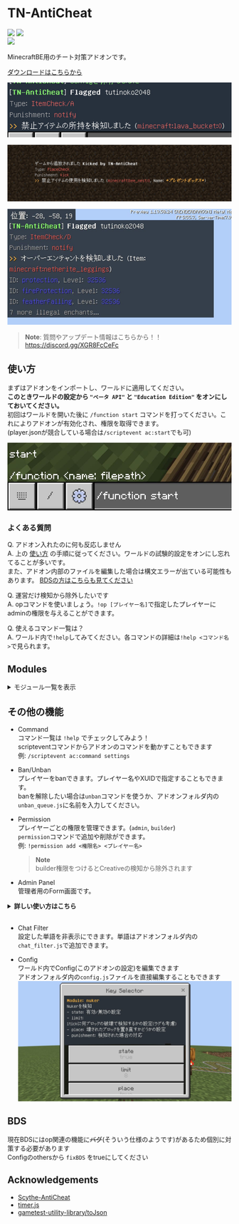 # TN-AntiCheat
  
<img src="https://img.shields.io/github/downloads/tutinoko2048/TNAntiCheat/total?style=for-the-badge"> <img src="https://img.shields.io/github/downloads/tutinoko2048/TNAntiCheat/latest/total?style=for-the-badge">  
<a href="https://github.com/tutinoko2048/TNAntiCheat/releases">
  <img src="https://img.shields.io/github/v/release/tutinoko2048/TNAntiCheat?display_name=tag&style=for-the-badge">
</a>

MinecraftBE用のチート対策アドオンです。  
  
[ダウンロードはこちらから](https://github.com/tutinoko2048/TNAntiCheat/releases)
  
![img1](docs/hasitem.jpeg)  
  
![img2](docs/kick.jpeg)  
  
![img3](docs/enchant.jpeg)  
  
> **Note**: 質問やアップデート情報はこちらから！！  
https://discord.gg/XGR8FcCeFc  

## 使い方
まずはアドオンをインポートし、ワールドに適用してください。  
__このときワールドの設定から `"ベータ API"` と `"Education Edition"` をオンにしておいてください。__  
初回はワールドを開いた後に `/function start` コマンドを打ってください。これによりアドオンが有効化され、権限を取得できます。  
(player.jsonが競合している場合は`/scriptevent ac:start`でも可)  
  
![start](docs/start.jpeg)

### よくある質問
Q. アドオン入れたのに何も反応しません  
A. 上の [使い方](#使い方) の手順に従ってください。ワールドの試験的設定をオンにし忘れてることが多いです。  
また、アドオン内部のファイルを編集した場合は構文エラーが出ている可能性もあります。
[BDSの方はこちらも見てください](#BDS)

Q. 運営だけ検知から除外したいです  
A. opコマンドを使いましょう。`!op [プレイヤー名]`で指定したプレイヤーにadminの権限を与えることができます。

Q. 使えるコマンド一覧は？  
A. ワールド内で`!help`してみてください。各コマンドの詳細は`!help <コマンド名>`で見られます。

## Modules
<details><summary><bold>モジュール一覧を表示</bold></summary>

- AutoClicker  
高すぎるCPSを検知

- Crasher  
クラッシャー(座標をいじるタイプ)を検知

- Creative  
Builder権限がないプレイヤーのクリエイティブを検知

- EntityCheck/A  
禁止エンティティのスポーンを検知

- EntityCheck/B  
禁止アイテムがドロップしたことを検知

- EntityCheck/C  
1tickにスポーンできるエンティティの量を制限

- EntityCheck/D  
チェスト付きトロッコやボートの中身をチェック

- EntityCounter  
エンティティの数が異常に多い時に警告を表示

- ItemCheck/A  
禁止アイテムの所持を検知

- ItemCheck/B  
スポーンエッグの所持を検知

- ItemCheck/C  
不正な個数のアイテムの所持を検知

- ItemCheck/D  
不正なレベルのエンチャントを検知

- ItemCheck/E  
アイテムに付与できないエンチャントを検知

- NameSpoof  
変な名前を検知

- Nuker  
Nukerの使用を検知

- PlaceCheck/A  
禁止アイテム・ブロックの設置を検知

- PlaceCheck/B  
禁止アイテムの入ったチェストの設置を検知

- PlaceCheck/C  
設置時にディスペンサーなどの指定したブロックのNBTを削除

- PlaceCheck/D  
エンティティを出すアイテムの使用時にNBTを削除

- Reach  
長すぎるリーチを検知(エンティティへの攻撃とブロックの設置・破壊)

- Spammer/A  
文字数の多すぎるチャットを制限

- Spammer/B  
重複するチャットを制限

- Spammer/C  
タイピング速度が速すぎるチャットを制限

- Speed/A  
速すぎる移動を検知
</details>

## その他の機能
- Command  
コマンド一覧は `!help` でチェックしてみよう！  
scripteventコマンドからアドオンのコマンドを動かすこともできます  
例: `/scriptevent ac:command settings`  

- Ban/Unban  
プレイヤーをbanできます。プレイヤー名やXUIDで指定することもできます。  
banを解除したい場合は`unban`コマンドを使うか、アドオンフォルダ内の`unban_queue.js`に名前を入力してください。

- Permission  
プレイヤーごとの権限を管理できます。(`admin`, `builder`)  
`permission`コマンドで追加や削除ができます。  
例: `!permission add <権限名> <プレイヤー名>`  
  > **Note**  
  builder権限をつけるとCreativeの検知から除外されます

- Admin Panel  
管理者用のForm画面です。

<details><summary><strong>詳しい使い方はこちら</strong></summary>

`!settings`コマンドや`!settingitem`コマンドで入手できるアイテムを使用することで画面を開くことができます。  
プレイヤーやインベントリの管理ができます  
プレイヤーに向けて棒(settingitem)を使うと
![panel](docs/panel.jpeg)  
![player-info](docs/player_info.jpeg)  
![item-info](docs/item_info.jpeg)
</details>  
<br>

- Chat Filter  
設定した単語を非表示にできます。単語はアドオンフォルダ内の`chat_filter.js`で追加できます。

- Config  
ワールド内でConfig(このアドオンの設定)を編集できます  
アドオンフォルダ内の`config.js`ファイルを直接編集することもできます  
![config](docs/config_editor.jpeg)  

## BDS
現在BDSにはop関連の機能に~~バグ~~(そういう仕様のようです)があるため個別に対策する必要があります  
Configのothersから `fixBDS` をtrueにしてください

## Acknowledgements
- [Scythe-AntiCheat](https://github.com/MrDiamond64/Scythe-AntiCheat)
- [timer.js](https://github.com/Lapis256/timer.js)
- [gametest-utility-library/toJson](https://github.com/Lapis256/gametest-utility-library)
